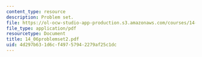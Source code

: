 ```yaml
---
content_type: resource
description: Problem set.
file: https://ol-ocw-studio-app-production.s3.amazonaws.com/courses/14-06-intermediate-macroeconomic-theory-spring-2004/4d297b631d6cf49757942279af25c1dc_14_06problemset2.pdf
file_type: application/pdf
resourcetype: Document
title: 14_06problemset2.pdf
uid: 4d297b63-1d6c-f497-5794-2279af25c1dc
---
```

